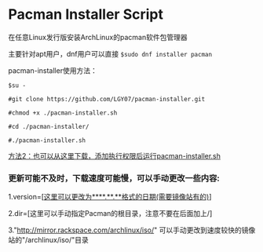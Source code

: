 # Pacman Installer Script
在任意Linux发行版安装ArchLinux的pacman软件包管理器

主要针对apt用户，dnf用户可以直接
`$sudo dnf installer pacman`

pacman-installer使用方法：

`$su -`

`#git clone https://github.com/LGY07/pacman-installer.git`

`#chmod +x ./pacman-installer.sh`

`#cd ./pacman-installer/`

`#./pacman-installer.sh`

[方法2：也可以从这里下载，添加执行权限后运行pacman-installer.sh](https://github.com/LGY07/pacman-installer/releases)

### 更新可能不及时，下载速度可能慢，可以手动更改一些内容:

1.version=[[这里可以更改为****.**.**格式的日期(需要镜像站有的)](http://mirror.rackspace.com/archlinux/iso/)]

2.dir=[这里可以手动指定Pacman的根目录，注意不要在后面加上/]

3."http://mirror.rackspace.com/archlinux/iso/" 可以手动更改到速度较快的镜像站的"/archlinux/iso/"目录
